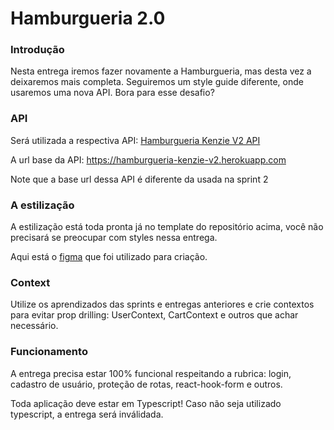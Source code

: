 <h1>Hamburgueria 2.0</h1>

<h3>Introdução</h3>
Nesta entrega iremos fazer novamente a Hamburgueria, mas desta vez a deixaremos mais completa. Seguiremos um style guide diferente, onde usaremos uma nova API. Bora para esse desafio?

<h3>API</h3>

Será utilizada a respectiva API: <a href="https://github.com/Kenzie-Academy-Brasil-Developers/hamburgueria-kenzie-version-2/">Hamburgueria Kenzie V2 API</a>

A url base da API: https://hamburgueria-kenzie-v2.herokuapp.com

Note que a base url dessa API é diferente da usada na sprint 2

<h3>A estilização</h3>

A estilização está toda pronta já no template do repositório acima, você não precisará se preocupar com styles nessa entrega.

Aqui está o <a href="https://www.figma.com/file/ZDmgVciQKAeCNlxzPsMday/Hamburgueria-Sprint-5?t=qhd1GYGp2pakzNlo-0">figma</a> que foi utilizado para criação.

<h3>Context</h3>

Utilize os aprendizados das sprints e entregas anteriores e crie contextos para evitar prop drilling: UserContext, CartContext e outros que achar necessário.

<h3>Funcionamento</h3>

A entrega precisa estar 100% funcional respeitando a rubrica: login, cadastro de usuário, proteção de rotas, react-hook-form e outros.

Toda aplicação deve estar em Typescript! Caso não seja utilizado typescript, a⁠ entrega será inválidada.
